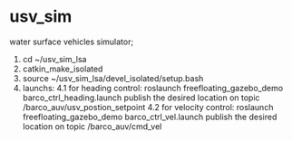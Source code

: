 # usv_sim
water surface vehicles simulator;

1. cd ~/usv_sim_lsa
2. catkin_make_isolated
3. source ~/usv_sim_lsa/devel_isolated/setup.bash
4. launchs:
    4.1 for heading control: 
        roslaunch freefloating_gazebo_demo barco_ctrl_heading.launch
        publish the desired location on topic /barco_auv/usv_postion_setpoint
    4.2 for velocity control:
        roslaunch freefloating_gazebo_demo barco_ctrl_vel.launch
        publish the desired location on topic /barco_auv/cmd_vel
        


